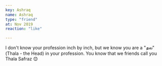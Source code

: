 ```yaml
---
key: Ashraq
name: Ashraq
type: "friend"
at: Nov 2019
reaction: "like"

---
```


I don't know your profession inch by inch, but we know you are a "தல" (Thala - the Head) in your profession. You know that we friends call you Thala Safraz 😊
